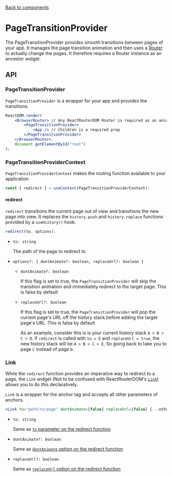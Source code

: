 [Back to components](../README.md)

# PageTransitionProvider

The PageTransitionProvider provides smooth transitions between pages of your app. It manages the 
page transition animation and then uses a [Router](https://reacttraining.com/react-router/web/api/Router)
to actually change the pages. It therefore requires a Router instance as an ancestor widget.

## API

### PageTransitionProvider

`PageTransitionProvider` is a wrapper for your app and provides the transitions.

```jsx
ReactDOM.render(
    <BrowserRouter> // Any ReactRouterDOM Router is required as an ancestor
        <PageTransitionProvider>
            <App /> // Children is a required prop
        </PageTransitionProvider>
    </BrowserRouter>,
    document.getElementById("root")
);
```

### PageTransitionProviderContext

`PageTransitionProviderContext` makes the routing function available to your application

```jsx
const { redirect } = useContext(PageTransitionProviderContext);
```

#### redirect

`redirect` transitions the current page out of view and transitions the new page into view. It 
replaces the `history.push` and `history.replace` functions provided by a `useHistory()` hook.

```jsx
redirect(to, options);
```

-   `to: string`

    The path of the page to redirect to
    
-   `options?: { dontAnimate?: boolean, replaceUrl?: boolean }`

    -   `dontAnimate?: boolean`
    
        If this flag is set to true, the `PageTransitionProvider` will skip the transition animation
        and immediately redirect to the target page. This is false by default
        
    -   `replaceUrl?: boolean`
    
        If this flag is set to true, the `PageTransitionProvider` will pop the current page's URL
        off the history stack before adding the target page's URL. This is false by default
        
        As an example, consider this is is your current history stack `A > B > C > D`. If `redirect`
        is called with `to = E` and `replaceUrl = true`, the new history stack will be 
        `A > B > C > E`. So going back to take you to page `C` instead of page `D`.
        
### Link

While the `redirect` function provides an imperative way to redirect to a page, the `Link` 
widget (Not to be confused with ReactRouterDOM's [`Link`](https://reacttraining.com/react-router/web/api/Link)) 
allows you to do this declaratively.

`Link` is a wrapper for the anchor tag and accepts all other parameters of anchors.
        
```jsx
<Link to="path/to/page" dontAnimate={false} replaceUrl={false} {...otherProps} />
```

-   `to: string`

    Same as [`to` parameter on the redirect function](#redirect)
    
-   `dontAnimate?: boolean`

    Same as [`dontAnimate` option on the redirect function](#redirect)
    
-   `replaceUrl?: boolean`

    Same as [`replaceUrl` option on the redirect function](#redirect)